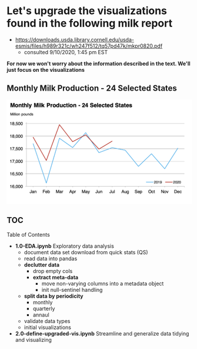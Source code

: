 # Let's upgrade the visualizations found in the following milk report
- https://downloads.usda.library.cornell.edu/usda-esmis/files/h989r321c/wh247f512/tq57pd47k/mkpr0820.pdf
    - consulted 9/10/2020, 1:45 pm EST

**For now we won't worry about the information described in the text. We'll just focus on the visualizations**

## Monthly Milk Production - 24 Selected States
![Monthly Milk Production 24 Selected States](pictures/monthly-milk-prod-24-states.png)

## TOC
Table of Contents
- **1.0-EDA.ipynb** Exploratory data analysis
    - document data set download from quick stats (QS)
    - read data into pandas
    - **declutter data**
        - drop empty cols
        - **extract meta-data**
            - move non-varying columns into a metadata object
            - init null-sentinel handling
    - **split data by periodicity**
        - monthly
        - quarterly
        - annaul
    - validate data types
    - initial visualizations
- **2.0-define-upgraded-vis.ipynb** Streamline and generalize data tidying and visualizing
